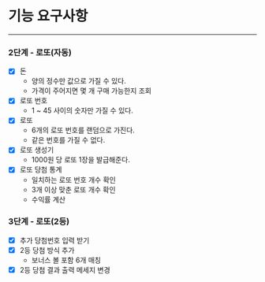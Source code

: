 # 기능 요구사항

---

### 2단계 - 로또(자동)

- [x] 돈
    - 양의 정수만 값으로 가질 수 있다.
    - 가격이 주어지면 몇 개 구매 가능한지 조회
- [x] 로또 번호
    - 1 ~ 45 사이의 숫자만 가질 수 있다.
- [x] 로또
    - 6개의 로또 번호를 랜덤으로 가진다.
    - 같은 번호를 가질 수 없다.
- [x] 로또 생성기
    - 1000원 당 로또 1장을 발급해준다.
- [x] 로또 당첨 통계
    - 일치하는 로또 번호 개수 확인
    - 3개 이상 맞춘 로또 개수 확인
    - 수익률 계산

### 3단계 - 로또(2등)

- [x] 추가 당첨번호 입력 받기
- [x] 2등 당첨 방식 추가
    - 보너스 볼 포함 6개 매칭
- [x] 2등 당첨 결과 출력 메세지 변경
